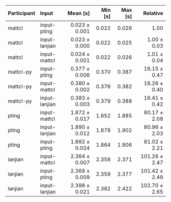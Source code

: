 | Participant | Input | Mean [s] | Min [s] | Max [s] | Relative |
|:---|:---|---:|---:|---:|---:|
| mattcl | input-pting | 0.023 ± 0.001 | 0.022 | 0.026 | 1.00 |
| mattcl | input-lanjian | 0.023 ± 0.000 | 0.022 | 0.025 | 1.00 ± 0.03 |
| mattcl | input-mattcl | 0.024 ± 0.001 | 0.022 | 0.026 | 1.01 ± 0.04 |
| mattcl-py | input-pting | 0.377 ± 0.006 | 0.370 | 0.387 | 16.15 ± 0.47 |
| mattcl-py | input-mattcl | 0.380 ± 0.002 | 0.376 | 0.382 | 16.26 ± 0.40 |
| mattcl-py | input-lanjian | 0.383 ± 0.003 | 0.379 | 0.388 | 16.41 ± 0.42 |
| pting | input-mattcl | 1.872 ± 0.017 | 1.852 | 1.885 | 80.17 ± 2.08 |
| pting | input-lanjian | 1.890 ± 0.012 | 1.878 | 1.902 | 80.96 ± 2.03 |
| pting | input-pting | 1.892 ± 0.024 | 1.864 | 1.906 | 81.02 ± 2.21 |
| lanjian | input-mattcl | 2.364 ± 0.007 | 2.358 | 2.371 | 101.26 ± 2.47 |
| lanjian | input-pting | 2.368 ± 0.009 | 2.359 | 2.377 | 101.42 ± 2.49 |
| lanjian | input-lanjian | 2.398 ± 0.021 | 2.382 | 2.422 | 102.70 ± 2.65 |

